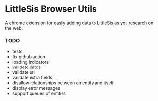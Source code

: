 # LittleSis Browser Utils

A chrome extension for easily adding data to LittleSis as you research on the web.

### TODO

- tests
- fix github action
- loading indicators
- validate dates
- validate url
- validate extra fields
- disallow relationships between an entity and itself
- display error messages
- support queues of entities
